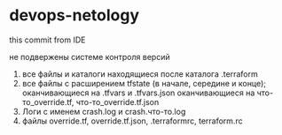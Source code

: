 # devops-netology
this commit from IDE

не подвержены системе контроля версий
1. все файлы и каталоги находящиеся после каталога .terraform
2. все файлы с расширением tfstate (в начале, середине и конце); 
оканчивающиеся на .tfvars и .tfvars.json
оканчивающиеся на  что-то_override.tf, что-то_override.tf.json
3. Логи с именем crash.log и crash.что-то.log
4. файлы override.tf, override.tf.json, .terraformrc, terraform.rc
